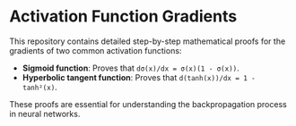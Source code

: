 <!DOCTYPE html>
<html lang="en">
<head>
    <meta charset="UTF-8">
    <meta name="viewport" content="width=device-width, initial-scale=1.0">
    <meta name="description" content="Step-by-step mathematical proofs for the gradients of activation functions: Sigmoid and Hyperbolic Tangent.">
    
</head>
<body>
    <h1>Activation Function Gradients</h1>
    <p>
        This repository contains detailed step-by-step mathematical proofs for the gradients of two common activation functions:
    </p>
    <ul>
        <li>
            <strong>Sigmoid function</strong>: Proves that 
            <code>dσ(x)/dx = σ(x)(1 - σ(x))</code>.
        </li>
        <li>
            <strong>Hyperbolic tangent function</strong>: Proves that 
            <code>d(tanh(x))/dx = 1 - tanh²(x)</code>.
        </li>
    </ul>
    <p>
        These proofs are essential for understanding the backpropagation process in neural networks.
    </p>
</body>
</html>
